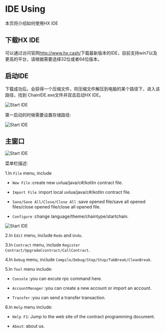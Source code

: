 # IDE Using

本页将介绍如何使用HX IDE

## 下载HX IDE

可以通过访问官网<http://www.hx.cash/>下载最新版本的IDE，目前支持win7以及更高的平台，请根据需要选择32位或者64位版本。

## 启动IDE

下载成功后，会获得一个压缩文件，将压缩文件解压到电脑的某个路径下，进入该路径，找到 ChainIDE.exe文件并双击启动HX IDE。

![Start IDE](/img/research/start.png)

第一启动的时候需要设置存储路径:

![Start IDE](/img/research/storepath.png)

## 主窗口

![Start IDE](/img/research/main-window.png)

菜单栏描述:

1.In `File` menu, include

* `New File` :create new uvlua/java/c#/kotlin contract file.

* `Import File` :import local uvlua/java/c#/kotlin contract file.

* `Save/Save All/Close/Close All` :save opened file/save all opened files/close opened file/close all opened file.

* `Configure` :change language/theme/chaintype/startchain.

![Start IDE](/img/research/configure.png)

2.In `Edit` menu, include `Redo` and `Undo`.

3.In `Contract` menu, include `Register Contract/UpgradeCcontract/CallContract`.

4.In `Debug` menu, include `Compile/Debug/Step/Stop/TabBreak/CleanBreak`.

5.In `Tool` menu include:

* `Console` :you can excute rpc command here.

* `AccountManager` :you can create a new account or import an account.

* `Transfer` :you can send a transfer transaction.

6.In `Help` menu include:

* `Help F1`: Jump to the web site of the contract programming document.

* `About`: about us.

